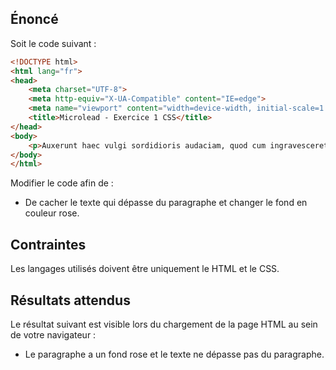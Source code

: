 ## Énoncé

Soit le code suivant : 

```html
<!DOCTYPE html>
<html lang="fr">
<head>
    <meta charset="UTF-8">
    <meta http-equiv="X-UA-Compatible" content="IE=edge">
    <meta name="viewport" content="width=device-width, initial-scale=1.0">
    <title>Microlead - Exercice 1 CSS</title>
</head>
<body>
    <p>Auxerunt haec vulgi sordidioris audaciam, quod cum ingravesceret penuria commeatuum, famis et furoris inpulsu Eubuli cuiusdam inter suos clari domum ambitiosam ignibus subditis inflammavit rectoremque ut sibi iudicio imperiali addictum calcibus incessens et pugnis conculcans seminecem laniatu miserando discerpsit. post cuius lacrimosum interitum in unius exitio quisque imaginem periculi sui considerans documento recenti similia formidabat.</p>
</body>
</html>
```

Modifier le code afin de :

- De cacher le texte qui dépasse du paragraphe et changer le fond en couleur rose.

## Contraintes

Les langages utilisés doivent être uniquement le HTML et le CSS.

## Résultats attendus

Le résultat suivant est visible lors du chargement de la page HTML au sein de votre navigateur :

- Le paragraphe a un fond rose et le texte ne dépasse pas du paragraphe.